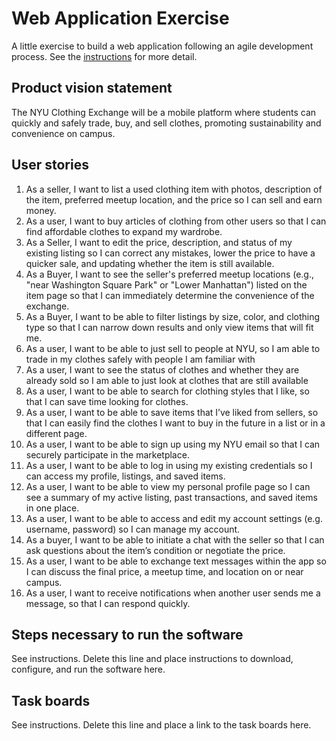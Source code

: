 # Web Application Exercise

A little exercise to build a web application following an agile development process. See the [instructions](instructions.md) for more detail.

## Product vision statement

The NYU Clothing Exchange will be a mobile platform where students can quickly and safely trade, buy, and sell clothes, promoting sustainability and convenience on campus.

## User stories

1. As a seller, I want to list a used clothing item with photos, description of the item, preferred meetup location, and the price so I can sell and earn money.
2. As a user, I want to buy articles of clothing from other users so that I can find affordable clothes to expand my wardrobe.
3. As a Seller, I want to edit the price, description, and status of my existing listing so I can correct any mistakes, lower the price to have a quicker sale, and updating whether the item is still available.
4. As a Buyer, I want to see the seller's preferred meetup locations (e.g., "near Washington Square Park" or "Lower Manhattan") listed on the item page so that I can immediately determine the convenience of the exchange.
6. As a Buyer, I want to be able to filter listings by size, color, and clothing type so that I can narrow down results and only view items that will fit me.
7. As a user, I want to be able to just sell to people at NYU, so I am able to trade in my clothes safely with people I am familiar with
8. As a user, I want to see the status of clothes and whether they are already sold so I am able to just look at clothes that are still available
9. As a user, I want to be able to search for clothing styles that I like, so that I can save time looking for clothes.
10. As a user, I want to be able to save items that I’ve liked from sellers, so that I can easily find the clothes I want to buy in the future in a list or in a different page.
11. As a user, I want to be able to sign up using my NYU email so that I can securely participate in the marketplace.
12. As a user, I want to be able to log in using my existing credentials so I can access my profile, listings, and saved items.
13. As a user, I want to be able to view my personal profile page so I can see a summary of my active listing, past transactions, and saved items in one place.
15. As a user, I want to be able to access and edit my account settings (e.g. username, password) so I can manage my account.
16. As a buyer, I want to be able to initiate a chat with the seller so that I can ask questions about the item’s condition or negotiate the price.
17. As a user, I want to be able to exchange text messages within the app so I can discuss the final price, a meetup time, and location on or near campus.
18. As a user, I want to receive notifications when another user sends me a message, so that I can respond quickly.




## Steps necessary to run the software

See instructions. Delete this line and place instructions to download, configure, and run the software here.

## Task boards

See instructions. Delete this line and place a link to the task boards here.
